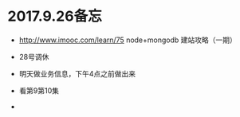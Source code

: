 
# 2017.9.26备忘

* http://www.imooc.com/learn/75   node+mongodb 建站攻略（一期）

* 28号调休

* 明天做业务信息，下午4点之前做出来

* 看第9第10集

* 